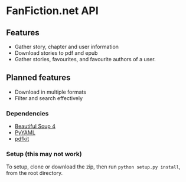 # FanFiction.net API

## Features
* Gather story, chapter and user information
* Download stories to pdf and epub
* Gather stories, favourites, and favourite authors of a user.

## Planned features
* Download in multiple formats
* Filter and search effectively

### Dependencies
* [Beautiful Soup 4](http://www.crummy.com/software/BeautifulSoup/)
* [PyYAML](http://pyyaml.org/wiki/PyYAMLDocumentation)
* [pdfkit](https://pypi.python.org/pypi/pdfkit)

### Setup (this may not work)
To setup, clone or download the zip, then run `python setup.py install`, from the root directory.
